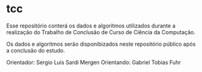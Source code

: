# tcc
Esse repositório conterá os dados e algorítmos utilizados durante a realização do Trabalho de Conclusão de Curso de Ciência da Computação.

Os dados e algoritmos serão disponibizados neste repositório público após a conclusão do estudo.

Orientador: Sergio Luis Sardi Mergen
Orientando: Gabriel Tobias Fuhr
